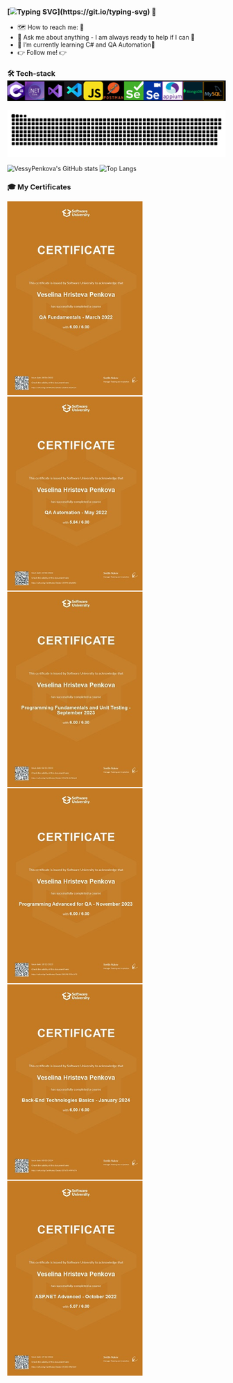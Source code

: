
### [![Typing SVG](https://readme-typing-svg.demolab.com?font=Fira+Code&size=16&pause=1000&color=F5F7F5&multiline=true&random=false&width=435&height=65&lines=Hello+there%2C+I'm+Veselina.+I+remain+deeply;+committed++to+advancing+my+expertise+in+QA+;through+continuous+learning+!)](https://git.io/typing-svg) 👋



  - :world_map: How to reach me: :e-mail:
  - 💬 Ask me about anything - I am always ready to help if I can 💯
  - 🌱  I’m currently learning C# and QA Automation🌱
  - 👉 Follow me! 👉

### 🛠 Tech-stack   ![alt text](https://github.com/VessyPenkova/Sertificates/blob/main/teck-stack.png)

   ![Typing SVG](https://github.com/VessyPenkova/Sertificates/blob/main/github-snake.svg)


  ![VessyPenkova's GitHub stats](https://github-readme-stats.vercel.app/api?username=VessyPenkova&show_icons=true&theme=transparent)        ![Top Langs](https://github-readme-stats.vercel.app/api/top-langs/?username=VessyPenkova&layout=compact&theme=transparent)


 

### 🎓 My Certificates



  ![alt text](https://github.com/VessyPenkova/Sertificates/blob/main/QAFundMarch2022Cert.jpg?raw=true)  ![alt text](https://github.com/VessyPenkova/Sertificates/blob/main/QAAutomMay2022Cert.jpg?raw=true)  ![alt text](https://github.com/VessyPenkova/Sertificates/blob/main/ProgramFundUnitTestSept2023Cert.jpg?raw=true)
  ![alt text](https://github.com/VessyPenkova/Sertificates/blob/main/ProgramAdvforQANov2023Cert.jpg?raw=true) ![alt text](https://github.com/VessyPenkova/Sertificates/blob/main/BackEndTechBasicsJan2024Cert.jpg?raw=true) ![alt text](https://github.com/VessyPenkova/Sertificates/blob/main/ASPNETAdvOct2022Cert.jpg?raw=true)

  




